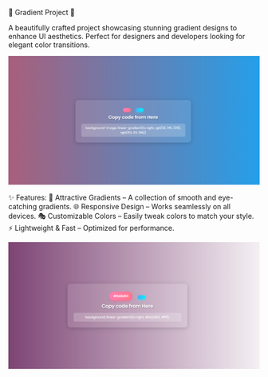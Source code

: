 🎨 Gradient Project 🌈


A beautifully crafted project showcasing stunning gradient designs to enhance UI aesthetics. Perfect for designers and developers looking for elegant color transitions.



![image alt](https://github.com/Itsyashasvibhati/BG_gradient_website/blob/592847851da4c9555a3ad212423e9fd9a1f82316/Screenshot1Bg.png)


✨ Features:
🎨 Attractive Gradients – A collection of smooth and eye-catching gradients.
🌐 Responsive Design – Works seamlessly on all devices.
🎭 Customizable Colors – Easily tweak colors to match your style.
⚡ Lightweight & Fast – Optimized for performance.


![image alt](https://github.com/Itsyashasvibhati/BG_gradient_website/blob/dd3f162e659e776cda30a6715e9f6e825dd75507/Screenshot2Bg.png)
